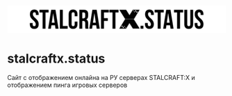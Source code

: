 ![](https://github.com/Art3mLapa/stalcraftx.status/blob/main/public/assets/banner_logo.svg)
# stalcraftx.status
Сайт с отображением онлайна на РУ серверах STALCRAFT:X и отображением пинга игровых серверов
